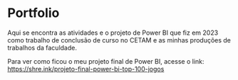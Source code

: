 # Portfolio

Aqui se encontra as atividades e o projeto de Power BI que fiz em 2023 como trabalho de conclusão de curso no CETAM e as minhas produções de trabalhos da faculdade.

Para ver como ficou o meu projeto final de Power BI, acesse o link: 
https://shre.ink/projeto-final-power-bi-top-100-jogos
